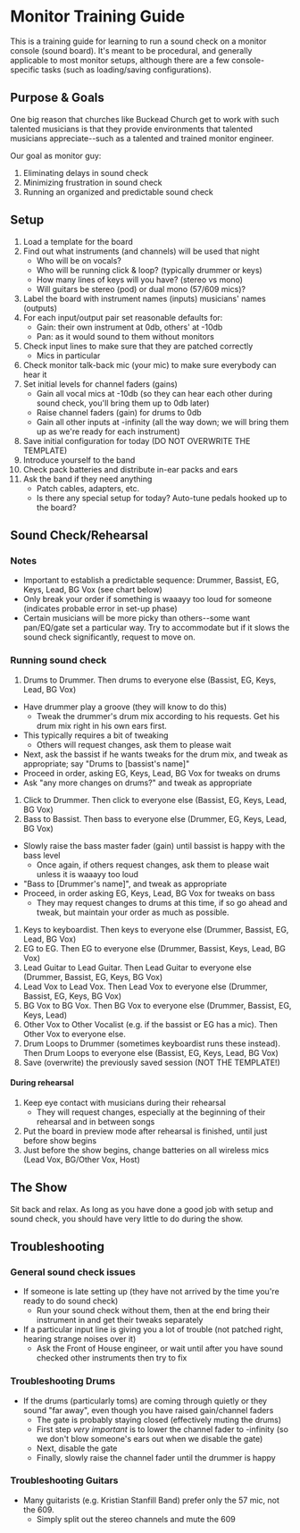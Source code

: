 <h1>Monitor Training Guide</h1>

This is a training guide for learning to run a sound check on a monitor console (sound board).  It's
meant to be procedural, and generally applicable to most monitor setups, although there are a few
console-specific tasks (such as loading/saving configurations).

<h2 id='purpose'>Purpose &amp; Goals</h2>

One big reason that churches like Buckead Church get to work with such talented musicians is that they provide environments that talented musicians appreciate--such as a talented and trained monitor engineer.

Our goal as monitor guy:

1. Eliminating delays in sound check
1. Minimizing frustration in sound check
1. Running an organized and predictable sound check

<h2 id='setup'>Setup</h2>

1. Load a template for the board
1. Find out what instruments (and channels) will be used that night
	- Who will be on vocals?
	- Who will be running click & loop? (typically drummer or keys)
	- How many lines of keys will you have? (stereo vs mono)
	- Will guitars be stereo (pod) or dual mono (57/609 mics)?
1. Label the board with instrument names (inputs) musicians' names (outputs)
1. For each input/output pair set reasonable defaults for:
	- Gain: their own instrument at 0db, others' at -10db
	- Pan: as it would sound to them without monitors
1. Check input lines to make sure that they are patched correctly
	- Mics in particular
1. Check monitor talk-back mic (your mic) to make sure everybody can hear it
1. Set initial levels for channel faders (gains)
    - Gain all vocal mics at -10db (so they can hear each other during sound check, you'll bring them up to 0db later)
    - Raise channel faders (gain) for drums to 0db
    - Gain all other inputs at -infinity (all the way down; we will bring them up as we're ready for each instrument)
1. Save initial configuration for today (DO NOT OVERWRITE THE TEMPLATE)
1. Introduce yourself to the band
1. Check pack batteries and distribute in-ear packs and ears
1. Ask the band if they need anything
	- Patch cables, adapters, etc.
	- Is there any special setup for today? Auto-tune pedals hooked up to the board?

<h2 id="soundcheck">Sound Check/Rehearsal</h2>

<h3>Notes</h3>

- Important to establish a predictable sequence: Drummer, Bassist, EG, Keys, Lead, BG Vox (see chart below)
- Only break your order if something is waaayy too loud for someone (indicates probable error in set-up phase)
- Certain musicians will be more picky than others--some want pan/EQ/gate set a particular way. Try to accommodate but if it slows the sound check significantly, request to move on.

<h3>Running sound check</h3>

1. Drums to Drummer.  Then drums to everyone else (Bassist, EG, Keys, Lead, BG Vox)
  - Have drummer play a groove (they will know to do this)
	- Tweak the drummer's drum mix according to his requests. Get his drum mix right in his own ears first.
  - This typically requires a bit of tweaking
	- Others will request changes, ask them to please wait
  - Next, ask the bassist if he wants tweaks for the drum mix, and tweak as appropriate; say "Drums to [bassist's name]"
  - Proceed in order, asking EG, Keys, Lead, BG Vox for tweaks on drums
  - Ask "any more changes on drums?" and tweak as appropriate
1. Click to Drummer.  Then click to everyone else (Bassist, EG, Keys, Lead, BG Vox)
1. Bass to Bassist.  Then bass to everyone else (Drummer, EG, Keys, Lead, BG Vox)
  - Slowly raise the bass master fader (gain) until bassist is happy with the bass level
	- Once again, if others request changes, ask them to please wait unless it is waaayy too loud
  - "Bass to [Drummer's name]", and tweak as appropriate
  - Proceed, in order asking EG, Keys, Lead, BG Vox for tweaks on bass
	- They may request changes to drums at this time, if so go ahead and tweak, but maintain your order as much as possible.
1. Keys to keyboardist.  Then keys to everyone else (Drummer, Bassist, EG, Lead, BG Vox)
1. EG to EG.  Then EG to everyone else (Drummer, Bassist, Keys, Lead, BG Vox)
1. Lead Guitar to Lead Guitar.  Then Lead Guitar to everyone else (Drummer, Bassist, EG, Keys, BG Vox)
1. Lead Vox to Lead Vox.  Then Lead Vox to everyone else (Drummer, Bassist, EG, Keys, BG Vox)
1. BG Vox to BG Vox.  Then BG Vox to everyone else (Drummer, Bassist, EG, Keys, Lead)
1. Other Vox to Other Vocalist (e.g. if the bassist or EG has a mic).  Then Other Vox to everyone else.
1. Drum Loops to Drummer (sometimes keyboardist runs these instead).  Then Drum Loops to everyone else (Bassist, EG, Keys, Lead, BG Vox)
1. Save (overwrite) the previously saved session (NOT THE TEMPLATE!)

<h4>During rehearsal</h4>

1. Keep eye contact with musicians during their rehearsal
    - They will request changes, especially at the beginning of their rehearsal and in between songs
1. Put the board in preview mode after rehearsal is finished, until just before show begins
1. Just before the show begins, change batteries on all wireless mics (Lead Vox, BG/Other Vox, Host)

<h2 id="show">The Show</h2>

Sit back and relax.  As long as you have done a good job with setup and sound check, you should have very little to do during the show.

<h2 id="troubleshooting">Troubleshooting</h2>

<h3>General sound check issues</h3>

- If someone is late setting up (they have not arrived by the time you're ready to do sound check)
  - Run your sound check without them, then at the end bring their instrument in and get their tweaks separately
- If a particular input line is giving you a lot of trouble (not patched right, hearing strange noises over it)
  - Ask the Front of House engineer, or wait until after you have sound checked other instruments then try to fix

<h3>Troubleshooting Drums</h3>

- If the drums (particularly toms) are coming through quietly or they sound "far away", even though you have raised gain/channel faders
  - The gate is probably staying closed (effectively muting the drums)
  - First step *very important* is to lower the channel fader to -infinity (so we don't blow someone's ears out when we disable the gate)
  - Next, disable the gate
  - Finally, slowly raise the channel fader until the drummer is happy

<h3>Troubleshooting Guitars</h3>

- Many guitarists (e.g. Kristian Stanfill Band) prefer only the 57 mic, not the 609.
  - Simply split out the stereo channels and mute the 609
